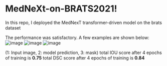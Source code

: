 # MedNeXt-on-BRATS2021!

In this repo, I deployed the MedNexT transformer-driven model on the brats dataset

The performance was satisfactory. A few examples are shown below:
![image](https://github.com/AlisherMyrgyyassov/MedNeXt-on-BRATS2021/assets/79082361/3626c1d8-bc37-4754-a946-305d7c1ed7af)
![image](https://github.com/AlisherMyrgyyassov/MedNeXt-on-BRATS2021/assets/79082361/e4dfcbd7-b10d-4f98-be05-ddea49f5a1ce)
![image](https://github.com/AlisherMyrgyyassov/MedNeXt-on-BRATS2021/assets/79082361/d1fcaed2-ef6f-4281-bc9d-7a3854d5a661)

(1: Input image, 2: model prediction, 3: mask)
total IOU score after 4 epochs of training is **0.75**
total DSC score after 4 epochs of training is **0.84**
